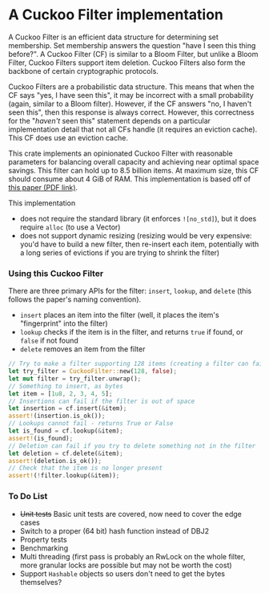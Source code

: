 # A Cuckoo Filter implementation

A Cuckoo Filter is an efficient data structure for determining set membership. Set membership answers the question "have I seen this thing before?". A Cuckoo Filter (CF) is similar to a Bloom Filter, but unlike a Bloom Filter, Cuckoo Filters support item deletion. Cuckoo Filters also form the backbone of certain cryptographic protocols.

Cuckoo Filters are a probabilistic data structure. This means that when the CF says "yes, I have seen this", it may be incorrect with a small probability (again, similar to a Bloom filter). However, if the CF answers "no, I haven't seen this", then this response is always correct. However, this correctness for the "_haven't_ seen this" statement depends on a particular implementation detail that not all CFs handle (it requires an eviction cache). This CF does use an eviction cache.  

This crate implements an opinionated Cuckoo Filter with reasonable parameters for balancing overall capacity and achieving near optimal space savings. This filter can hold up to 8.5 billion items. At maximum size, this CF should consume about 4 GiB of RAM. This implementation is based off of [this paper (PDF link)](https://www.cs.cmu.edu/~binfan/papers/conext14_cuckoofilter.pdf).

This implementation
- does not require the standard library (it enforces `![no_std]`), but it does require `alloc` (to use a Vector)
- does not support dynamic resizing (resizing would be very expensive: you'd have to build a new filter, then re-insert each item, potentially with a long series of evictions if you are trying to shrink the filter)

### Using this Cuckoo Filter

There are three primary APIs for the filter: `insert`, `lookup`, and `delete` (this follows the paper's naming convention). 

- `insert` places an item into the filter (well, it places the item's "fingerprint" into the filter)
- `lookup` checks if the item is in the filter, and returns `true` if found, or `false` if not found
- `delete` removes an item from the filter

```rust
// Try to make a filter supporting 128 items (creating a filter can fail if you try to request more than item limit of ~8 billion)
let try_filter = CuckooFilter::new(128, false);
let mut filter = try_filter.unwrap();
// Something to insert, as bytes
let item = [1u8, 2, 3, 4, 5];
// Insertions can fail if the filter is out of space
let insertion = cf.insert(&item);
assert!(insertion.is_ok());
// Lookups cannot fail - returns True or False
let is_found = cf.lookup(&item);
assert!(is_found);
// Deletion can fail if you try to delete something not in the filter 
let deletion = cf.delete(&item);
assert!(deletion.is_ok());
// Check that the item is no longer present
assert!(!filter.lookup(&item));
```

### To Do List

- ~~Unit tests~~ Basic unit tests are covered, now need to cover the edge cases
- Switch to a proper (64 bit) hash function instead of DBJ2
- Property tests
- Benchmarking
- Multi threading (first pass is probably an RwLock on the whole filter, more granular locks are possible but may not be worth the cost)
- Support `Hashable` objects so users don't need to get the bytes themselves?
